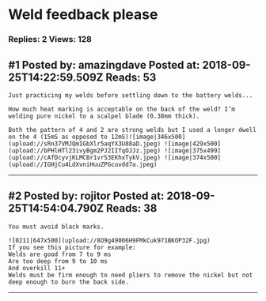 # Weld feedback please

### Replies: 2 Views: 128

## \#1 Posted by: amazingdave Posted at: 2018-09-25T14:22:59.509Z Reads: 53

```
Just practicing my welds before settling down to the battery welds...

How much heat marking is acceptable on the back of the weld? I’m welding pure nickel to a scalpel blade (0.38mm thick).

Both the pattern of 4 and 2 are strong welds but I used a longer dwell on the 4 (15mS as opposed to 12mS)![image|346x500](upload://sRn37VMJQmIGbXlr5aqYX3U88aD.jpeg) ![image|429x500](upload://bPHlHTl23ivyBgm2PJ2IIfqOJJz.jpeg) ![image|375x499](upload://cAfDcyvjKLMCBr1vrS3EKhxTykV.jpeg) ![image|374x500](upload://IGHjCu4LdXvniHuuZPGcuvdd7a.jpeg)
```

---
## \#2 Posted by: rojitor Posted at: 2018-09-25T14:54:04.790Z Reads: 38

```
You must avoid black marks.

![0211|647x500](upload://8O9g49006H9FMkCuk971BKOP32F.jpg) 
If you see this picture for example:
Welds are good from 7 to 9 ms
Are too deep from 9 to 10 ms
And overkill 11+
Welds must be firm enough to need pliers to remove the nickel but not deep enough to burn the back side.
```

---

